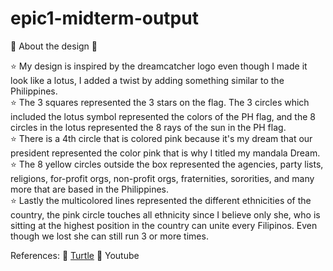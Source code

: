 # epic1-midterm-output

🌟 About the design 🌟

⭐ My design is inspired by the dreamcatcher logo even though I made it look like a lotus, I added a twist by adding something similar to the Philippines.<br /> 
⭐ The 3 squares represented the 3 stars on the flag. The 3 circles which included the lotus symbol represented the colors of the PH flag, and the 8 circles in the lotus represented the 8 rays of the sun in the PH flag. <br />
⭐ There is a 4th circle that is colored pink because it's my dream that our president represented the color pink that is why I titled my mandala Dream. <br />
⭐ The 8 yellow circles outside the box represented the agencies, party lists, religions, for-profit orgs, non-profit orgs, fraternities, sororities, and many more that are based in the Philippines.<br />
⭐ Lastly the multicolored lines represented the different ethnicities of the country, the pink circle touches all ethnicity since I believe only she, who is sitting at the highest position in the country can unite every Filipinos. Even though we lost she can still run 3 or more times.<br />



References: 🐢 [Turtle](https://docs.python.org/3/library/turtle.html) 🐢 Youtube
